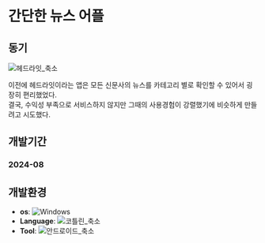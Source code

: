 # 간단한 뉴스 어플

## 동기
![헤드라잇_축소](https://github.com/user-attachments/assets/96f66a1c-7f5b-4b83-a47d-4d148ae82142)
<p>이전에 헤드라잇이라는 앱은 모든 신문사의 뉴스를 카테고리 별로 확인할 수 있어서 굉장히 편리했었다.<br>
결국, 수익성 부족으로 서비스하지 않지만 그때의 사용경험이 강렬했기에 비슷하게 만들려고 시도했다.</p>

## 개발기간
### 2024-08

## 개발환경
- **os**: ![Windows](https://img.shields.io/badge/Windows%2011-0078D6?style=for-the-badge&logo=windows&logoColor=white)
- **Language**: ![코틀린_축소](https://github.com/user-attachments/assets/33d023b9-146e-42c4-8cc5-2d8e78d8a122)
- **Tool**: ![안드로이드_축소](https://github.com/user-attachments/assets/6c9aada8-ad15-4611-9caa-f7003ff68527)

